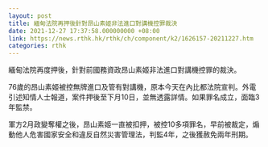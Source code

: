 ```yaml
---
layout: post
title: 緬甸法院再押後針對昂山素姬非法進口對講機控罪裁決
date: 2021-12-27 17:37:58.000000000 +08:00
link: https://news.rthk.hk/rthk/ch/component/k2/1626157-20211227.htm
categories: rthk
---
```


緬甸法院再度押後，針對前國務資政昂山素姬非法進口對講機控罪的裁決。

76歲的昂山素姬被控無牌進口及管有對講機，原本今天在內比都法院宣判。外電引述知情人士報道，案件押後至下月10日，並無透露詳情。如果罪名成立，面臨3年監禁。

軍方2月政變奪權之後，昂山素姬一直被扣押，被控10多項罪名，早前被裁定，煽動他人危害國家安全和違反自然災害管理法，判監4年，之後獲赦免兩年刑期。
